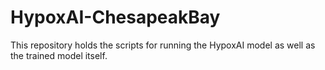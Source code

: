 # HypoxAI-ChesapeakBay
This repository holds the scripts for running the HypoxAI model as well as the trained model itself.
